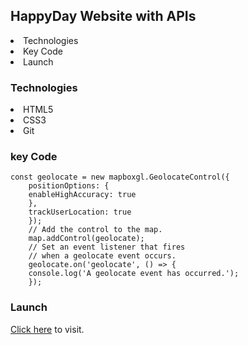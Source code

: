 <h2>HappyDay Website with APIs</h2>

<li>Technologies</li>
<li>Key Code</li>
<li>Launch</li>

<h3>Technologies</h3>
<li>HTML5</li>
<li>CSS3</li>
<li>Git</li>

<h3>key Code</h3>

```
const geolocate = new mapboxgl.GeolocateControl({
    positionOptions: {
    enableHighAccuracy: true
    },
    trackUserLocation: true
    });
    // Add the control to the map.
    map.addControl(geolocate);
    // Set an event listener that fires
    // when a geolocate event occurs.
    geolocate.on('geolocate', () => {
    console.log('A geolocate event has occurred.');
    });
```

<h3>Launch</h3>
<a href="https://bricklai.github.io/website-APIs/">Click here</a> to visit.

